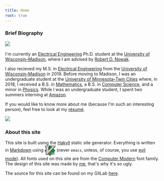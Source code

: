 ```yaml
---
title: Home
root: true
---
```


### Brief Biography

<img src="https://files.rahul.sh/rahul/rahul-tokyo-2019-800x600.jpg" id="rahul-img-desktop"/>

I'm currently an [Electrical
Engineering](https://www.engr.wisc.edu/department/electrical-computer-engineering/)
Ph.D. student at the [University of
Wisconsin&ndash;Madison](https://www.wisc.edu/), where I am advised by [Robert
D. Nowak](https://nowak.ece.wisc.edu/).

I also recieved my M.S. in [Electrical
Engineering](https://www.engr.wisc.edu/department/electrical-computer-engineering/)
from the [University of Wisconsin&ndash;Madison](https://www.wisc.edu/) in 2019.
Before moving to Madison, I was an undergraduate student at the [University of
Minnesota&ndash;Twin Cities](https://twin-cities.umn.edu/) where, in 2018, I
received a B.S. in [Mathematics](https://math.umn.edu/), a B.S. in [Computer
Science](https://www.cs.umn.edu/), and a minor in
[Physics](https://www.physics.umn.edu/). While I was an undergraduate student, I
spent two summers interning at [Amazon](https://www.amazon.com/).

If you would like to know more about me (because I'm such an interesting
person), feel free to look at my
[r&#233;sum&#233;](https://files.rahul.sh/rahulparhi_resume.pdf).

<img src="https://files.rahul.sh/rahul/rahul-tokyo-2019-800x600.jpg" id="rahul-img-mobile"/>

### About this site

This site is built using the [Hakyll](http://jaspervdj.be/hakyll/) static site
generator.  Everything is written in
[Markdown](http://daringfireball.net/projects/markdown/) using <a
href="http://www.vim.org/"><img class="dark-shadow"
style='vertical-align:middle;' alt="Vim" title="Vim" src="/img/vim.svg"
height="35"></a> (never `emacs`, unless, of course, you use [evil
mode](https://www.emacswiki.org/emacs/Evil)).  All fonts used on this site are
from the [Computer Modern](https://en.wikipedia.org/wiki/Computer_Modern) font
family. The design of this site was made by [me](. "recursion, we meet again"),
that's why it's so ugly.

The source for this site can be found on my GitLab
[here](https://gitlab.com/rp/site).

